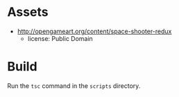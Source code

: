 Assets
======


- http://opengameart.org/content/space-shooter-redux
    - license: Public Domain
    
    
Build
=====

Run the `tsc` command in the `scripts` directory.